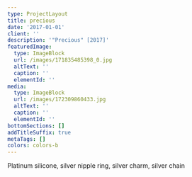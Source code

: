 ```yaml
---
type: ProjectLayout
title: precious
date: '2017-01-01'
client: ''
description: '"Precious" [2017]'
featuredImage:
  type: ImageBlock
  url: /images/171835485398_0.jpg
  altText: ''
  caption: ''
  elementId: ''
media:
  type: ImageBlock
  url: /images/172309860433.jpg
  altText: ''
  caption: ''
  elementId: ''
bottomSections: []
addTitleSuffix: true
metaTags: []
colors: colors-b
---
```

Platinum silicone, silver nipple ring, silver charm, silver chain
